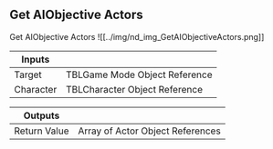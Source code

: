 ## Get AIObjective Actors
Get AIObjective Actors
![[../img/nd_img_GetAIObjectiveActors.png]]

|Inputs||
|--|--|
| Target | TBLGame Mode Object Reference |
| Character | TBLCharacter Object Reference |

|Outputs||
|--|--|
| Return Value | Array of Actor Object References |
